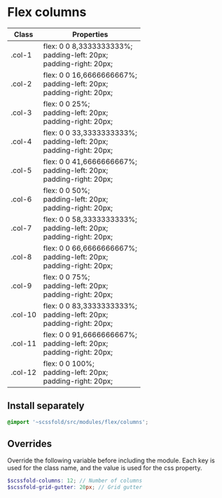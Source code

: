 # Flex columns

| Class        | Properties                                                   |
| ------------ | ------------------------------------------------------------ |
| .col-1       | flex: 0 0 8,3333333333%;<br />padding-left: 20px;<br />padding-right: 20px; |
| .col-2       | flex: 0 0 16,6666666667%;<br />padding-left: 20px;<br />padding-right: 20px; |
| .col-3       | flex: 0 0 25%;<br />padding-left: 20px;<br />padding-right: 20px; |
| .col-4       | flex: 0 0 33,3333333333%;<br />padding-left: 20px;<br />padding-right: 20px; |
| .col-5       | flex: 0 0 41,6666666667%;<br />padding-left: 20px;<br />padding-right: 20px; |
| .col-6       | flex: 0 0 50%;<br />padding-left: 20px;<br />padding-right: 20px; |
| .col-7       | flex: 0 0 58,3333333333%;<br />padding-left: 20px;<br />padding-right: 20px; |
| .col-8       | flex: 0 0 66,6666666667%;<br />padding-left: 20px;<br />padding-right: 20px; |
| .col-9       | flex: 0 0 75%;<br />padding-left: 20px;<br />padding-right: 20px; |
| .col-10      | flex: 0 0 83,3333333333%;<br />padding-left: 20px;<br />padding-right: 20px; |
| .col-11      | flex: 0 0 91,6666666667%;<br />padding-left: 20px;<br />padding-right: 20px; |
| .col-12      | flex: 0 0 100%;<br />padding-left: 20px;<br />padding-right: 20px; |

## Install separately

```scss
@import '~scssfold/src/modules/flex/columns';
```

## Overrides

Override the following variable before including the module. Each key is used for the class name, and the value is used for the css property.

```scss
$scssfold-columns: 12; // Number of columns
$scssfold-grid-gutter: 20px; // Grid gutter
```
